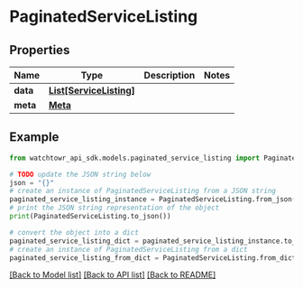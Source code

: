 # PaginatedServiceListing


## Properties

Name | Type | Description | Notes
------------ | ------------- | ------------- | -------------
**data** | [**List[ServiceListing]**](ServiceListing.md) |  | 
**meta** | [**Meta**](Meta.md) |  | 

## Example

```python
from watchtowr_api_sdk.models.paginated_service_listing import PaginatedServiceListing

# TODO update the JSON string below
json = "{}"
# create an instance of PaginatedServiceListing from a JSON string
paginated_service_listing_instance = PaginatedServiceListing.from_json(json)
# print the JSON string representation of the object
print(PaginatedServiceListing.to_json())

# convert the object into a dict
paginated_service_listing_dict = paginated_service_listing_instance.to_dict()
# create an instance of PaginatedServiceListing from a dict
paginated_service_listing_from_dict = PaginatedServiceListing.from_dict(paginated_service_listing_dict)
```
[[Back to Model list]](../README.md#documentation-for-models) [[Back to API list]](../README.md#documentation-for-api-endpoints) [[Back to README]](../README.md)


